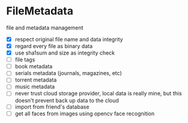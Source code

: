 # FileMetadata

file and metadata management

 - [X] respect original file name and data integrity
 - [X] regard every file as binary data
 - [X] use sha1sum and size as integrity check
 - [ ] file tags
 - [ ] book metadata
 - [ ] serials metadata (journals, magazines, etc)
 - [ ] torrent metadata
 - [ ] music metadata
 - [ ] never trust cloud storage provider, local data is really mine, but this doesn't prevent back up data to the cloud
 - [ ] import from friend's database
 - [ ] get all faces from images using opencv face recognition

